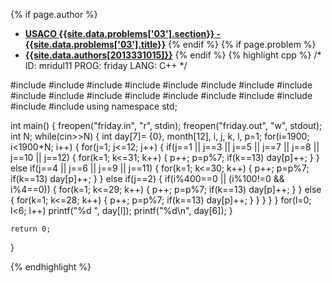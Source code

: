 <a name="2013331015.03"></a>

{% if page.author %}
- **[USACO {{site.data.problems['03'].section}} - {{site.data.problems['03'].title}}]({{site.baseurl}}/problem/03)**
{% endif %}
{% if page.problem %}
- **[{{site.data.authors[2013331015]}}]({{site.baseurl}}/author/2013331015)**
{% endif %}
{% highlight cpp %}
/*
ID: mridul11
PROG: friday
LANG: C++
*/

#include<cstdio>
#include<sstream>
#include<cstdlib>
#include<cctype>
#include<cmath>
#include<algorithm>
#include<set>
#include<queue>
#include<stack>
#include<list>
#include<iostream>
#include<fstream>
#include<numeric>
#include<string>
#include<vector>
#include<cstring>
#include<map>
#include<iterator>
using namespace std;

int main()
{
    freopen("friday.in", "r", stdin);
    freopen("friday.out", "w", stdout);
    int N;
    while(cin>>N)
    {
        int day[7]= {0}, month[12], i, j, k, l, p=1;
        for(i=1900; i<1900+N; i++)
        {
            for(j=1; j<=12; j++)
            {
                if(j==1 || j==3 || j==5 || j==7 || j==8 || j==10 || j==12)
                {
                    for(k=1; k<=31; k++)
                    {
                        p++;
                        p=p%7;
                        if(k==13) day[p]++;
                    }
                }
                else if(j==4 || j==6 || j==9 || j==11)
                {
                    for(k=1; k<=30; k++)
                    {
                        p++;
                        p=p%7;
                        if(k==13) day[p]++;
                    }
                }
                else if(j==2)
                {
                    if(i%400==0 || (i%100!=0 && i%4==0))
                    {
                        for(k=1; k<=29; k++)
                        {
                            p++;
                            p=p%7;
                            if(k==13) day[p]++;
                        }
                    }
                    else
                    {
                        for(k=1; k<=28; k++)
                        {
                            p++;
                            p=p%7;
                            if(k==13) day[p]++;
                        }
                    }
                }
            }
        }
        for(l=0; l<6; l++) printf("%d ", day[l]);
        printf("%d\n", day[6]);
    }

    return 0;
}

{% endhighlight %}